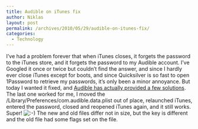 ```yaml
---
title: Audible on iTunes fix
author: Niklas
layout: post
permalink: /archives/2010/05/29/audible-on-itunes-fix/
categories:
  - Technology
---
```

I&#8217;ve had a problem forever that when iTunes closes, it forgets the password to the iTunes store, and it forgets the password to my Audible account. I&#8217;ve Googled it once or twice but couldn&#8217;t find the answer, and since I hardly ever close iTunes except for boots, and since Quicksilver is so fast to open 1Password to retrieve my passwords, it&#8217;s only been a minor annoyance. But today I wanted it fixed, and [Audible has actually provided a few solutions][1]. The last one worked for me, I moved the /Library/Preferences/com.audible.data.plist out of place, relaunched iTunes, entered the password, closed and reopened iTunes again, and it still works. Super! <img src='http://blog.saers.com/wp-includes/images/smilies/icon_smile.gif' alt=':-)' class='wp-smiley' /> The new and old files differ not in size, but the key is different and the old file had some flags set on the file.

 [1]: http://audible.custhelp.com/app/answers/detail/a_id/3538
